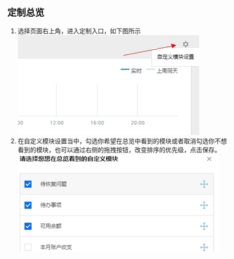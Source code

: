 ## 定制总览
1. 选择页面右上角，进入定制入口，如下图所示
![自定义模块](自定义模块.jpg)
2. 在自定义模块设置当中，勾选你希望在总览中看到的模块或者取消勾选你不想看到的模块，也可以通过右侧的拖拽按钮，改变排序的优先级，点击保存。
![勾选模块](勾选模块.jpg)

